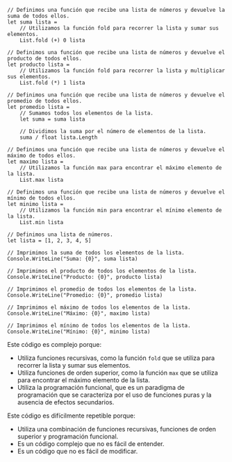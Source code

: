 ```f#
// Definimos una función que recibe una lista de números y devuelve la suma de todos ellos.
let suma lista =
    // Utilizamos la función fold para recorrer la lista y sumar sus elementos.
    List.fold (+) 0 lista

// Definimos una función que recibe una lista de números y devuelve el producto de todos ellos.
let producto lista =
    // Utilizamos la función fold para recorrer la lista y multiplicar sus elementos.
    List.fold (*) 1 lista

// Definimos una función que recibe una lista de números y devuelve el promedio de todos ellos.
let promedio lista =
    // Sumamos todos los elementos de la lista.
    let suma = suma lista

    // Dividimos la suma por el número de elementos de la lista.
    suma / float lista.Length

// Definimos una función que recibe una lista de números y devuelve el máximo de todos ellos.
let maximo lista =
    // Utilizamos la función max para encontrar el máximo elemento de la lista.
    List.max lista

// Definimos una función que recibe una lista de números y devuelve el mínimo de todos ellos.
let minimo lista =
    // Utilizamos la función min para encontrar el mínimo elemento de la lista.
    List.min lista

// Definimos una lista de números.
let lista = [1, 2, 3, 4, 5]

// Imprimimos la suma de todos los elementos de la lista.
Console.WriteLine("Suma: {0}", suma lista)

// Imprimimos el producto de todos los elementos de la lista.
Console.WriteLine("Producto: {0}", producto lista)

// Imprimimos el promedio de todos los elementos de la lista.
Console.WriteLine("Promedio: {0}", promedio lista)

// Imprimimos el máximo de todos los elementos de la lista.
Console.WriteLine("Máximo: {0}", maximo lista)

// Imprimimos el mínimo de todos los elementos de la lista.
Console.WriteLine("Mínimo: {0}", minimo lista)
```

Este código es complejo porque:

* Utiliza funciones recursivas, como la función `fold` que se utiliza para recorrer la lista y sumar sus elementos.
* Utiliza funciones de orden superior, como la función `max` que se utiliza para encontrar el máximo elemento de la lista.
* Utiliza la programación funcional, que es un paradigma de programación que se caracteriza por el uso de funciones puras y la ausencia de efectos secundarios.

Este código es difícilmente repetible porque:

* Utiliza una combinación de funciones recursivas, funciones de orden superior y programación funcional.
* Es un código complejo que no es fácil de entender.
* Es un código que no es fácil de modificar.
